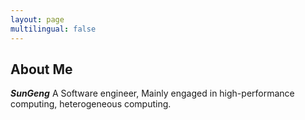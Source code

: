```yaml
---
layout: page
multilingual: false
---
```


## About Me
**_SunGeng_**  A Software engineer, Mainly engaged in high-performance computing, heterogeneous computing. 